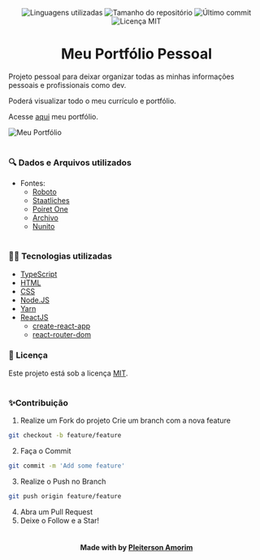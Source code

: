 <!-- Badges session -->
<p align="center">
  <!-- languages -->
  <img src="https://img.shields.io/github/languages/count/pleiterson/my-personal-portfolio?style=social" alt="Linguagens utilizadas">
  <!-- repo size -->
  <img src="https://img.shields.io/github/repo-size/Pleiterson/my-personal-portfolio?style=social" alt="Tamanho do repositório">
  <!-- last commit -->
  <img src="https://img.shields.io/github/last-commit/Pleiterson/my-personal-portfolio?style=social" alt="Último commit">
  <!-- licence MIT -->
  <img src="https://img.shields.io/github/license/Pleiterson/my-personal-portfolio?style=social" alt="Licença MIT">
</p>


<!--Banner session-->
<!-- <img src="./src/assets/images/banner-happy.png" alt="Happy Banner" title="Happy"> -->


<!--About session-->
<h1 align="center">Meu Portfólio Pessoal</h1>

Projeto pessoal para deixar organizar todas as minhas informações pessoais e profissionais como dev.

Poderá visualizar todo o meu currículo e portfólio.

Acesse [aqui](https://pleiterson.vercel.app/) meu portfólio.<br>

<img src="./src/assets/images/projeto.gif" alt="Meu Portfólio" title="Meu Portfólio"><br><br>

<h3>🔍 Dados e Arquivos utilizados</h3>

- Fontes:
  - [Roboto](https://fonts.google.com/specimen/Roboto?query=Roboto)
  - [Staatliches](https://fonts.google.com/specimen/Staatliches?query=Staatliches)
  - [Poiret One](https://fonts.google.com/specimen/Poiret+One?query=Poiret+One)
  - [Archivo](https://fonts.google.com/specimen/Archivo?query=Archivo)
  - [Nunito](https://fonts.google.com/specimen/Nunito?query=Nunito)<br><br>


<h3>👨‍💻 Tecnologias utilizadas</h3>

- [TypeScript](https://www.typescriptlang.org/docs)
- [HTML](https://developer.mozilla.org/en-US/docs/Glossary/HTML)
- [CSS](https://developer.mozilla.org/en-US/docs/Web/CSS)
- [Node.JS](https://nodejs.org)
- [Yarn](https://github.com/yarnpkg/berry)
- [ReactJS](https://pt-br.reactjs.org/docs/getting-started.html)
  - [create-react-app](https://create-react-app.dev/docs/getting-started/)
  - [react-router-dom](https://reactrouter.com/web/guides/quick-start)
  <!-- - [react-icons](https://react-icons.github.io/react-icons/) -->


<!--License session-->
<h3>📝 Licença</h3>

Este projeto está sob a licença [MIT](./LICENSE).<br><br>


<!--Contribution-->
<h3>✨Contribuição</h3>

1. Realize um Fork do projeto Crie um branch com a nova feature
```bash
git checkout -b feature/feature
```
2. Faça o Commit
```bash
git commit -m 'Add some feature'
```
3. Realize o Push no Branch
```bash
git push origin feature/feature
```
4. Abra um Pull Request
5. Deixe o Follow e a Star!<br><br>


<!--Bottom session-->
<h4 align="center">Made with by <a href="https://www.linkedin.com/in/pleiterson/">Pleiterson Amorim</a></h4>


<!-- # Getting Started with Create React App

This project was bootstrapped with [Create React App](https://github.com/facebook/create-react-app).

## Available Scripts

In the project directory, you can run:

### `yarn start`

Runs the app in the development mode.\
Open [http://localhost:3000](http://localhost:3000) to view it in the browser.

The page will reload if you make edits.\
You will also see any lint errors in the console.

### `yarn test`

Launches the test runner in the interactive watch mode.\
See the section about [running tests](https://facebook.github.io/create-react-app/docs/running-tests) for more information.

### `yarn build`

Builds the app for production to the `build` folder.\
It correctly bundles React in production mode and optimizes the build for the best performance.

The build is minified and the filenames include the hashes.\
Your app is ready to be deployed!

See the section about [deployment](https://facebook.github.io/create-react-app/docs/deployment) for more information.

### `yarn eject`

**Note: this is a one-way operation. Once you `eject`, you can’t go back!**

If you aren’t satisfied with the build tool and configuration choices, you can `eject` at any time. This command will remove the single build dependency from your project.

Instead, it will copy all the configuration files and the transitive dependencies (webpack, Babel, ESLint, etc) right into your project so you have full control over them. All of the commands except `eject` will still work, but they will point to the copied scripts so you can tweak them. At this point you’re on your own.

You don’t have to ever use `eject`. The curated feature set is suitable for small and middle deployments, and you shouldn’t feel obligated to use this feature. However we understand that this tool wouldn’t be useful if you couldn’t customize it when you are ready for it.

## Learn More

You can learn more in the [Create React App documentation](https://facebook.github.io/create-react-app/docs/getting-started).

To learn React, check out the [React documentation](https://reactjs.org/).

### Code Splitting

This section has moved here: [https://facebook.github.io/create-react-app/docs/code-splitting](https://facebook.github.io/create-react-app/docs/code-splitting)

### Analyzing the Bundle Size

This section has moved here: [https://facebook.github.io/create-react-app/docs/analyzing-the-bundle-size](https://facebook.github.io/create-react-app/docs/analyzing-the-bundle-size)

### Making a Progressive Web App

This section has moved here: [https://facebook.github.io/create-react-app/docs/making-a-progressive-web-app](https://facebook.github.io/create-react-app/docs/making-a-progressive-web-app)

### Advanced Configuration

This section has moved here: [https://facebook.github.io/create-react-app/docs/advanced-configuration](https://facebook.github.io/create-react-app/docs/advanced-configuration)

### Deployment

This section has moved here: [https://facebook.github.io/create-react-app/docs/deployment](https://facebook.github.io/create-react-app/docs/deployment)

### `yarn build` fails to minify

This section has moved here: [https://facebook.github.io/create-react-app/docs/troubleshooting#npm-run-build-fails-to-minify](https://facebook.github.io/create-react-app/docs/troubleshooting#npm-run-build-fails-to-minify) -->
